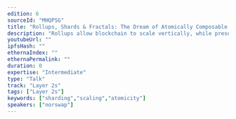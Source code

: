 ```yaml
---
edition: 6
sourceId: "MHQPSG"
title: "Rollups, Shards & Fractals: The Dream of Atomically Composable Horizontal Scaling"
description: "Rollups allow blockchain to scale vertically, while preserving their trust properties. But what do we do when we reach the limits of vertical scalability? It might also be desirable to accomodate multiple rollups with different operating rules, virtual machines, or security trade-offs. Horizontal scaling solves these issues, but doesn't allow atomic composability. In this talk, we review approaches to horizontal scalability & ways to get as close to atomic composability as possible."
youtubeUrl: ""
ipfsHash: ""
ethernaIndex: ""
ethernaPermalink: ""
duration: 0
expertise: "Intermediate"
type: "Talk"
track: "Layer 2s"
tags: ["Layer 2s"]
keywords: ["sharding","scaling","atomicity"]
speakers: ["norswap"]
---
```

